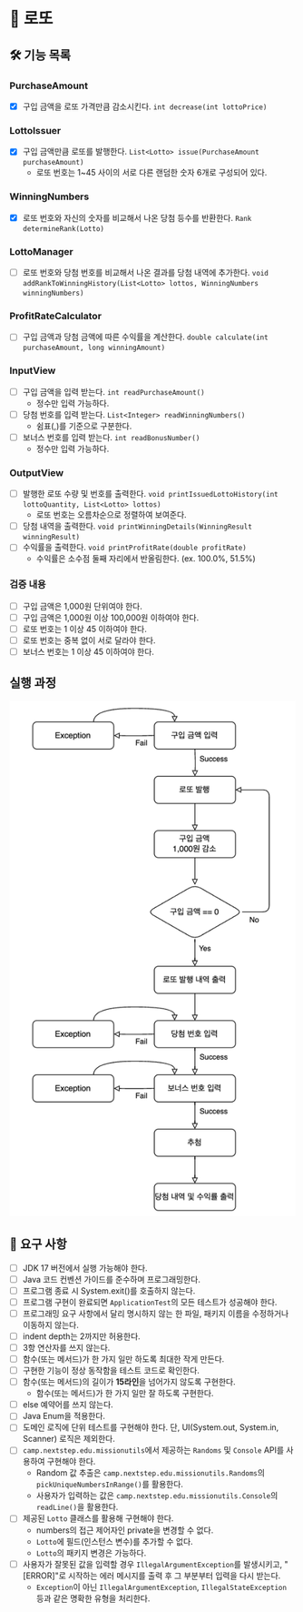 # 🎰 로또

## 🛠️ 기능 목록
### PurchaseAmount
- [x] 구입 금액을 로또 가격만큼 감소시킨다. `int decrease(int lottoPrice)`

### LottoIssuer
- [x] 구입 금액만큼 로또를 발행한다. `List<Lotto> issue(PurchaseAmount purchaseAmount)`
    - 로또 번호는 1~45 사이의 서로 다른 랜덤한 숫자 6개로 구성되어 있다.

### WinningNumbers
- [x] 로또 번호와 자신의 숫자를 비교해서 나온 당첨 등수를 반환한다. `Rank determineRank(Lotto)`

### LottoManager
- [ ] 로또 번호와 당첨 번호를 비교해서 나온 결과를 당첨 내역에 추가한다. `void addRankToWinningHistory(List<Lotto> lottos, WinningNumbers winningNumbers)`

### ProfitRateCalculator
- [ ] 구입 금액과 당첨 금액에 따른 수익률을 계산한다. `double calculate(int purchaseAmount, long winningAmount)`

### InputView
- [ ] 구입 금액을 입력 받는다. `int readPurchaseAmount()`
    - 정수만 입력 가능하다.
- [ ] 당첨 번호를 입력 받는다. `List<Integer> readWinningNumbers()`
    - 쉼표(,)를 기준으로 구분한다.
- [ ] 보너스 번호를 입력 받는다. `int readBonusNumber()`
    - 정수만 입력 가능하다.

### OutputView
- [ ] 발행한 로또 수량 및 번호를 출력한다. `void printIssuedLottoHistory(int lottoQuantity, List<Lotto> lottos)`
    - 로또 번호는 오름차순으로 정렬하여 보여준다.
- [ ] 당첨 내역을 출력한다. `void printWinningDetails(WinningResult winningResult)`
- [ ] 수익률을 출력한다. `void printProfitRate(double profitRate)`
    - 수익률은 소수점 둘째 자리에서 반올림한다. (ex. 100.0%, 51.5%)

### 검증 내용
- [ ] 구입 금액은 1,000원 단위여야 한다.
- [ ] 구입 금액은 1,000원 이상 100,000원 이하여야 한다.
- [ ] 로또 번호는 1 이상 45 이하여야 한다.
- [ ] 로또 번호는 중복 없이 서로 달라야 한다.
- [ ] 보너스 번호는 1 이상 45 이하여야 한다.

## 실행 과정
<img src="lotto flow.png">

## 🔎 요구 사항
- [ ] JDK 17 버전에서 실행 가능해야 한다.
- [ ] Java 코드 컨벤션 가이드를 준수하며 프로그래밍한다.
- [ ] 프로그램 종료 시 System.exit()를 호출하지 않는다.
- [ ] 프로그램 구현이 완료되면 `ApplicationTest`의 모든 테스트가 성공해야 한다.
- [ ] 프로그래밍 요구 사항에서 달리 명시하지 않는 한 파일, 패키지 이름을 수정하거나 이동하지 않는다.
- [ ] indent depth는 2까지만 허용한다.
- [ ] 3항 연산자를 쓰지 않는다.
- [ ] 함수(또는 메서드)가 한 가지 일만 하도록 최대한 작게 만든다.
- [ ] 구현한 기능이 정상 동작함을 테스트 코드로 확인한다.
- [ ] 함수(또는 메서드)의 길이가 **15라인**을 넘어가지 않도록 구현한다.
    - 함수(또는 메서드)가 한 가지 일만 잘 하도록 구현한다.
- [ ] else 예약어를 쓰지 않는다.
- [ ] Java Enum을 적용한다.
- [ ] 도메인 로직에 단위 테스트를 구현해야 한다. 단, UI(System.out, System.in, Scanner) 로직은 제외한다.
- [ ] `camp.nextstep.edu.missionutils`에서 제공하는 `Randoms` 및 `Console` API를 사용하여 구현해야 한다.
    - Random 값 추출은 `camp.nextstep.edu.missionutils.Randoms`의 `pickUniqueNumbersInRange()`를 활용한다.
    - 사용자가 입력하는 값은 `camp.nextstep.edu.missionutils.Console`의 `readLine()`을 활용한다.
- [ ] 제공된 `Lotto` 클래스를 활용해 구현해야 한다.
    - numbers의 접근 제어자인 private을 변경할 수 없다.
    - `Lotto`에 필드(인스턴스 변수)를 추가할 수 없다.
    - `Lotto`의 패키지 변경은 가능하다.
- [ ] 사용자가 잘못된 값을 입력할 경우 `IllegalArgumentException`를 발생시키고, "[ERROR]"로 시작하는 에러 메시지를 출력 후 그 부분부터 입력을 다시 받는다.
    - `Exception`이 아닌 `IllegalArgumentException`, `IllegalStateException` 등과 같은 명확한 유형을 처리한다.
